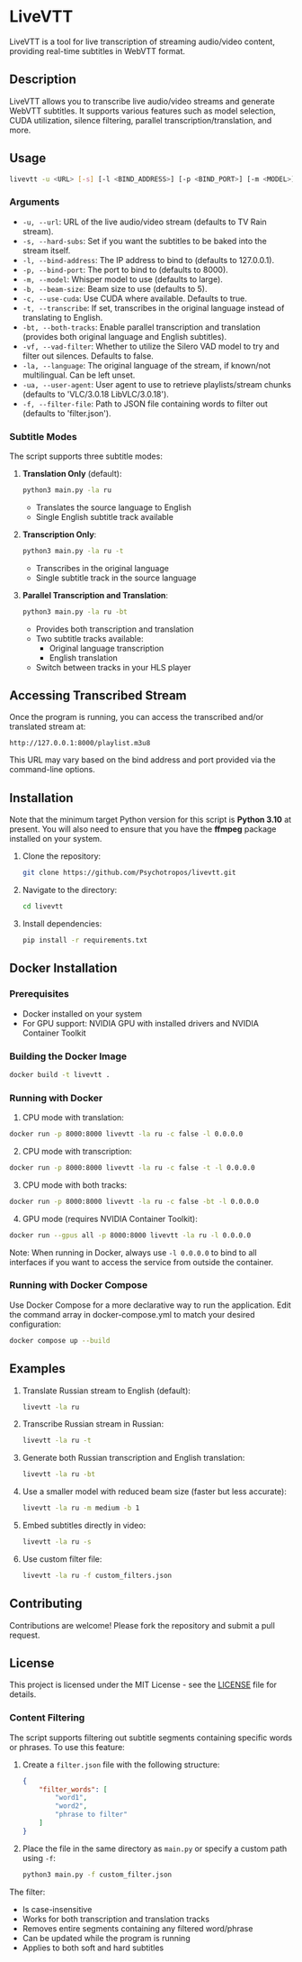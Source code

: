 # LiveVTT

LiveVTT is a tool for live transcription of streaming audio/video content, providing real-time subtitles in WebVTT format.

## Description

LiveVTT allows you to transcribe live audio/video streams and generate WebVTT subtitles. It supports various features such as model selection, CUDA utilization, silence filtering, parallel transcription/translation, and more.

## Usage

```bash
livevtt -u <URL> [-s] [-l <BIND_ADDRESS>] [-p <BIND_PORT>] [-m <MODEL>] [-b <BEAM_SIZE>] [-c <USE_CUDA>] [-t] [-bt] [-vf <VAD_FILTER>] [-la <LANGUAGE>] [-ua <USER_AGENT>] [-f <FILTER_FILE>]
```

### Arguments

- `-u, --url`: URL of the live audio/video stream (defaults to TV Rain stream).
- `-s, --hard-subs`: Set if you want the subtitles to be baked into the stream itself.
- `-l, --bind-address`: The IP address to bind to (defaults to 127.0.0.1).
- `-p, --bind-port`: The port to bind to (defaults to 8000).
- `-m, --model`: Whisper model to use (defaults to large).
- `-b, --beam-size`: Beam size to use (defaults to 5).
- `-c, --use-cuda`: Use CUDA where available. Defaults to true.
- `-t, --transcribe`: If set, transcribes in the original language instead of translating to English.
- `-bt, --both-tracks`: Enable parallel transcription and translation (provides both original language and English subtitles).
- `-vf, --vad-filter`: Whether to utilize the Silero VAD model to try and filter out silences. Defaults to false.
- `-la, --language`: The original language of the stream, if known/not multilingual. Can be left unset.
- `-ua, --user-agent`: User agent to use to retrieve playlists/stream chunks (defaults to 'VLC/3.0.18 LibVLC/3.0.18').
- `-f, --filter-file`: Path to JSON file containing words to filter out (defaults to 'filter.json').

### Subtitle Modes

The script supports three subtitle modes:

1. **Translation Only** (default):
   ```bash
   python3 main.py -la ru
   ```
   - Translates the source language to English
   - Single English subtitle track available

2. **Transcription Only**:
   ```bash
   python3 main.py -la ru -t
   ```
   - Transcribes in the original language
   - Single subtitle track in the source language

3. **Parallel Transcription and Translation**:
   ```bash
   python3 main.py -la ru -bt
   ```
   - Provides both transcription and translation
   - Two subtitle tracks available:
     * Original language transcription
     * English translation
   - Switch between tracks in your HLS player

## Accessing Transcribed Stream

Once the program is running, you can access the transcribed and/or translated stream at:

```
http://127.0.0.1:8000/playlist.m3u8
```

This URL may vary based on the bind address and port provided via the command-line options.

## Installation

Note that the minimum target Python version for this script is **Python 3.10** at present. You will also need to ensure that you have the **ffmpeg** package installed on your system.

1. Clone the repository:

   ```bash
   git clone https://github.com/Psychotropos/livevtt.git
   ```

2. Navigate to the directory:

   ```bash
   cd livevtt
   ```

3. Install dependencies:

   ```bash
   pip install -r requirements.txt
   ```

## Docker Installation

### Prerequisites
- Docker installed on your system
- For GPU support: NVIDIA GPU with installed drivers and NVIDIA Container Toolkit

### Building the Docker Image

```bash
docker build -t livevtt .
```

### Running with Docker

1. CPU mode with translation:
```bash
docker run -p 8000:8000 livevtt -la ru -c false -l 0.0.0.0
```

2. CPU mode with transcription:
```bash
docker run -p 8000:8000 livevtt -la ru -c false -t -l 0.0.0.0
```

3. CPU mode with both tracks:
```bash
docker run -p 8000:8000 livevtt -la ru -c false -bt -l 0.0.0.0
```

4. GPU mode (requires NVIDIA Container Toolkit):
```bash
docker run --gpus all -p 8000:8000 livevtt -la ru -l 0.0.0.0
```

Note: When running in Docker, always use `-l 0.0.0.0` to bind to all interfaces if you want to access the service from outside the container.

### Running with Docker Compose

Use Docker Compose for a more declarative way to run the application. Edit the command array in docker-compose.yml to match your desired configuration:

```bash
docker compose up --build
```

## Examples

1. Translate Russian stream to English (default):
   ```bash
   livevtt -la ru
   ```

2. Transcribe Russian stream in Russian:
   ```bash
   livevtt -la ru -t
   ```

3. Generate both Russian transcription and English translation:
   ```bash
   livevtt -la ru -bt
   ```

4. Use a smaller model with reduced beam size (faster but less accurate):
   ```bash
   livevtt -la ru -m medium -b 1
   ```

5. Embed subtitles directly in video:
   ```bash
   livevtt -la ru -s
   ```

6. Use custom filter file:
   ```bash
   livevtt -la ru -f custom_filters.json
   ```

## Contributing

Contributions are welcome! Please fork the repository and submit a pull request.

## License

This project is licensed under the MIT License - see the [LICENSE](LICENSE) file for details.

### Content Filtering

The script supports filtering out subtitle segments containing specific words or phrases. To use this feature:

1. Create a `filter.json` file with the following structure:
   ```json
   {
       "filter_words": [
           "word1",
           "word2",
           "phrase to filter"
       ]
   }
   ```

2. Place the file in the same directory as `main.py` or specify a custom path using `-f`:
   ```bash
   python3 main.py -f custom_filter.json
   ```

The filter:
- Is case-insensitive
- Works for both transcription and translation tracks
- Removes entire segments containing any filtered word/phrase
- Can be updated while the program is running
- Applies to both soft and hard subtitles
